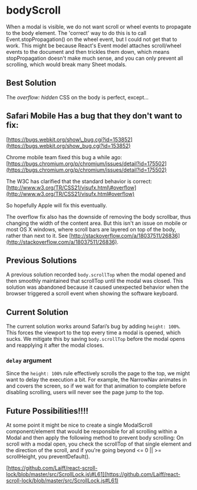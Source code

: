 # bodyScroll

When a modal is visible, we do not want scroll or wheel events to propagate to the body element. The 'correct' way to do this is to call Event.stopPropagation\(\) on the wheel event, but I could not get that to work. This might be because React's Event model attaches scroll/wheel events to the document and then trickles them down, which means stopPropagation doesn't make much sense, and you can only prevent all scrolling, which would break many Sheet modals.

## Best Solution

The _overflow: hidden_ CSS on the body is perfect, except...

## Safari Mobile Has a bug that they don't want to fix:

[https://bugs.webkit.org/show\_bug.cgi?id=153852](https://bugs.webkit.org/show_bug.cgi?id=153852)

Chrome mobile team fixed this bug a while ago: [https://bugs.chromium.org/p/chromium/issues/detail?id=175502](https://bugs.chromium.org/p/chromium/issues/detail?id=175502)

The W3C has clarified that the standard behavior is correct: [http://www.w3.org/TR/CSS21/visufx.html\#overflow](http://www.w3.org/TR/CSS21/visufx.html#overflow)

So hopefully Apple will fix this eventually.

The overflow fix also has the downside of removing the body scrollbar, thus changing the width of the content area. But this isn't an issue on mobile or most OS X windows, where scroll bars are layered on top of the body, rather than next to it. See [http://stackoverflow.com/a/18037511/26836](http://stackoverflow.com/a/18037511/26836).

## Previous Solutions

A previous solution recorded `body.scrollTop` when the modal opened and then smoothly maintained that scrollTop until the modal was closed. This solution was abandoned because it caused unexpected behavior when the browser triggered a scroll event when showing the software keyboard.

## Current Solution

The current solution works around Safari’s bug by adding `height: 100%`. This forces the viewport to the top every time a modal is opened, which sucks. We mitigate this by saving `body.scrollTop` before the modal opens and reapplying it after the modal closes.

### `delay` argument

Since the `height: 100%` rule effectively scrolls the page to the top, we might want to delay the execution a bit. For example, the NarrowNav animates in and covers the screen, so if we wait for that animation to complete before disabling scrolling, users will never see the page jump to the top.

## Future Possibilities!!!!

At some point it might be nice to create a single ModalScroll component/element that would be responsible for all scrolling within a Modal and then apply the following method to prevent body scrolling: On scroll with a modal open, you check the scrollTop of that single element and the direction of the scroll, and if you're going beyond &lt;= 0 \|\| &gt;= scrollHeight, you preventDefault\(\).

[https://github.com/Laiff/react-scroll-lock/blob/master/src/ScrollLock.js\#L61](https://github.com/Laiff/react-scroll-lock/blob/master/src/ScrollLock.js#L61)

